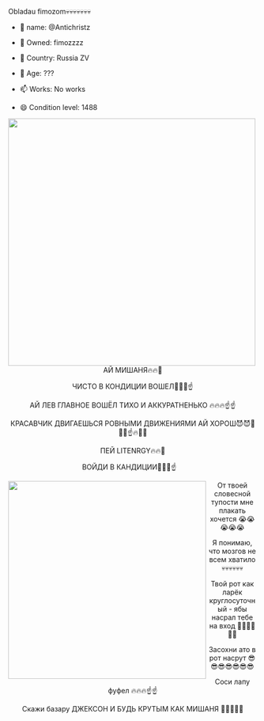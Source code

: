 Obladau fimozom💀💀💀💀💀💀💀

- 👋 name: @Antichristz

- 👀 Owned: fimozzzz
                                                                                                                         
- 🌱 Country: Russia ZV
                                                                                                                                            
- 💞️ Age: ???
                                                                                                                                 
- 📫 Works: No works
  
- 😄 Condition level: 1488

<center>
<img align="left" src="https://media.discordapp.net/attachments/1236751716263919746/1341423169550024736/pipdastrava.png?ex=67b5f12e&is=67b49fae&hm=a3936b32fdbd3678290be93675abb5dedc787bede3b96dd72228411c3ac5ba83&=&format=webp&quality=lossless" width="500">

АЙ МИШАНЯ🔥🔥💪 

ЧИСТО В КОНДИЦИИ ВОШЕЛ🦁🦁🦁☝️

АЙ ЛЕВ ГЛАВНОЕ ВОШЁЛ ТИХО И АККУРАТНЕНЬКО 🔥🔥🔥☝️☝️

КРАСАВЧИК ДВИГАЕШЬСЯ РОВНЫМИ ДВИЖЕНИЯМИ АЙ ХОРОШ😈😈💪💪💪☝️🔥🦁🦁

ПЕЙ LITENRGY🔥🔥💪 

ВОЙДИ В КАНДИЦИИ🦁🦁🦁☝️
⠀
</center>

<center>

<img align="left" src="https://media.discordapp.net/attachments/1132060896202596513/1344641646003884055/eurotruck.jpg?ex=67c1a69e&is=67c0551e&hm=921687c20aa86217953d2008709dbb88383282309ebc4780697d0067204b62a7&=&format=webp" width="400">

От твоей словесной тупости мне плакать хочется 😭😭😭😭😭

Я понимаю, что мозгов не всем хватило 💀💀💀💀💀💀

Твой рот как ларёк круглосуточный - ябы насрал тебе на вход 💩💩💩💩💩💩

Засохни ато в рот насрут 😎😎😎😎😎😎😎

Соси лапу фуфел 🔥🔥🔥☝️☝️

Скажи базару ДЖЕКСОН И БУДЬ КРУТЫМ КАК МИШАНЯ 🦁🦁🦁🦁🦁

</center>
<!---
Antichristz/Antichristz is a ✨ special ✨ repository because its `README.md` (this file) appears on your GitHub profile.
You can click the Preview link to take a look at your changes.
--->
